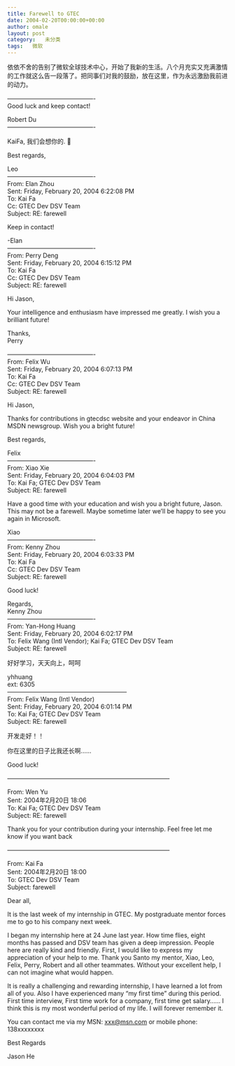 ```yaml
---
title: Farewell to GTEC
date: 2004-02-20T00:00:00+00:00
author: omale
layout: post
category:   未分类
tags:   微软
---
```

依依不舍的告别了微软全球技术中心，开始了我新的生活。八个月充实又充满激情的工作就这么告一段落了。把同事们对我的鼓励，放在这里，作为永远激励我前进的动力。

&#8212;&#8212;&#8212;&#8212;&#8212;&#8212;&#8212;&#8212;&#8212;&#8212;&#8212;&#8212;&#8212;&#8212;-  
Good luck and keep contact!

Robert Du  
&#8212;&#8212;&#8212;&#8212;&#8212;&#8212;&#8212;&#8212;&#8212;&#8212;&#8212;&#8212;&#8212;&#8212;-

KaiFa, 我们会想你的. 🙁

Best regards,

Leo  
&#8212;&#8212;&#8212;&#8212;&#8212;&#8212;&#8212;&#8212;&#8212;&#8212;&#8212;&#8212;&#8212;&#8212;-   
From: Elan Zhou   
Sent: Friday, February 20, 2004 6:22:08 PM   
To: Kai Fa   
Cc: GTEC Dev DSV Team   
Subject: RE: farewell 

Keep in contact!

-Elan  
&#8212;&#8212;&#8212;&#8212;&#8212;&#8212;&#8212;&#8212;&#8212;&#8212;&#8212;&#8212;&#8212;&#8212;-   
From: Perry Deng   
Sent: Friday, February 20, 2004 6:15:12 PM   
To: Kai Fa   
Cc: GTEC Dev DSV Team   
Subject: RE: farewell 

Hi Jason,

Your intelligence and enthusiasm have impressed me greatly. I wish you a brilliant future!

Thanks,  
Perry

&#8212;&#8212;&#8212;&#8212;&#8212;&#8212;&#8212;&#8212;&#8212;&#8212;&#8212;&#8212;&#8212;&#8212;-   
From: Felix Wu   
Sent: Friday, February 20, 2004 6:07:13 PM   
To: Kai Fa   
Cc: GTEC Dev DSV Team   
Subject: RE: farewell 

Hi Jason,

Thanks for contributions in gtecdsc website and your endeavor in China MSDN newsgroup.  Wish you a bright future!

Best regards,

Felix  
&#8212;&#8212;&#8212;&#8212;&#8212;&#8212;&#8212;&#8212;&#8212;&#8212;&#8212;&#8212;&#8212;&#8212;-   
From: Xiao Xie   
Sent: Friday, February 20, 2004 6:04:03 PM   
To: Kai Fa; GTEC Dev DSV Team   
Subject: RE: farewell 

Have a good time with your education and wish you a bright future, Jason. This may not be a farewell. Maybe sometime later we’ll be happy to see you again in Microsoft.

Xiao  
&#8212;&#8212;&#8212;&#8212;&#8212;&#8212;&#8212;&#8212;&#8212;&#8212;&#8212;&#8212;&#8212;&#8212;-   
From: Kenny Zhou   
Sent: Friday, February 20, 2004 6:03:33 PM   
To: Kai Fa   
Cc: GTEC Dev DSV Team   
Subject: RE: farewell 

Good luck!

Regards,   
Kenny Zhou   
&#8212;&#8212;&#8212;&#8212;&#8212;&#8212;&#8212;&#8212;&#8212;&#8212;&#8212;&#8212;&#8212;&#8212;-   
From: Yan-Hong Huang   
Sent: Friday, February 20, 2004 6:02:17 PM   
To: Felix Wang (Intl Vendor); Kai Fa; GTEC Dev DSV Team   
Subject: RE: farewell 

好好学习，天天向上，呵呵

yhhuang   
ext: 6305   
&#8212;&#8212;&#8212;&#8212;&#8212;&#8212;&#8212;&#8212;&#8212;&#8212;&#8212;&#8212;&#8212;&#8212;&#8212;&#8212;&#8212;&#8212;&#8212;&#8211;  
From: Felix Wang (Intl Vendor)   
Sent: Friday, February 20, 2004 6:01:14 PM   
To: Kai Fa; GTEC Dev DSV Team   
Subject: RE: farewell 

开发走好！！

你在这里的日子比我还长啊……

Good luck!

&#8212;&#8212;&#8212;&#8212;&#8212;&#8212;&#8212;&#8212;&#8212;&#8212;&#8212;&#8212;&#8212;&#8212;&#8212;&#8212;&#8212;&#8212;&#8212;&#8212;&#8212;&#8212;&#8212;&#8212;&#8212;&#8212;&#8211;

From: Wen Yu   
Sent: 2004年2月20日 18:06  
To: Kai Fa; GTEC Dev DSV Team  
Subject: RE: farewell

Thank you for your contribution during your internship. Feel free let me know if you want back 

&#8212;&#8212;&#8212;&#8212;&#8212;&#8212;&#8212;&#8212;&#8212;&#8212;&#8212;&#8212;&#8212;&#8212;&#8212;&#8212;&#8212;&#8212;&#8212;&#8212;&#8212;&#8212;&#8212;&#8212;&#8212;&#8212;&#8211;

From: Kai Fa   
Sent: 2004年2月20日 18:00  
To: GTEC Dev DSV Team  
Subject: farewell

 

Dear all, 

It is the last week of my internship in GTEC. My postgraduate mentor forces me to go to his company next week.

I began my internship here at 24 June last year. How time flies, eight months has passed and DSV team has given a deep impression. People here are really kind and friendly. First, I would like to express my appreciation of your help to me. Thank you Santo my mentor, Xiao, Leo, Felix, Perry, Robert and all other teammates. Without your excellent help, I can not imagine what would happen.

It is really a challenging and rewarding internship, I have learned a lot from all of you. Also I have experienced many “my first time” during this period. First time interview, First time work for a company, first time get salary&#8230;&#8230; I think this is my most wonderful period of my life. I will forever remember it.

You can contact me via my MSN: xxx@msn.com or mobile phone: 138xxxxxxxx

Best Regards

Jason He